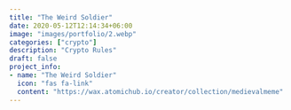 ```yaml
---
title: "The Weird Soldier"
date: 2020-05-12T12:14:34+06:00
image: "images/portfolio/2.webp"
categories: ["crypto"]
description: "Crypto Rules"
draft: false
project_info:
- name: "The Weird Soldier"
  icon: "fas fa-link"
  content: "https://wax.atomichub.io/creator/collection/medievalmeme"
---
```

